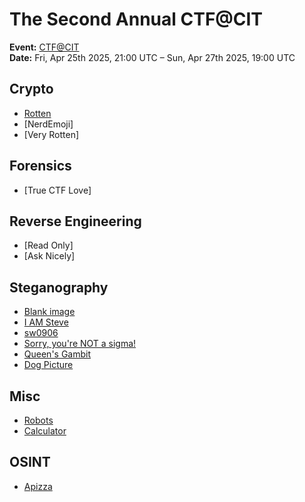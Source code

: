 # The Second Annual CTF@CIT
**Event:** [CTF@CIT](https://ctf.cyber-cit.club/)  
**Date:** Fri, Apr 25th 2025, 21:00 UTC – Sun, Apr 27th 2025, 19:00 UTC

## Crypto
- [Rotten](crypto/rotten.ipynb)
- [NerdEmoji]
- [Very Rotten]

## Forensics
- [True CTF Love]

## Reverse Engineering
- [Read Only]
- [Ask Nicely]

## Steganography
- [Blank image](Steganography/blank.ipynb)
- [I AM Steve](Steganography/steve.ipynb)
- [sw0906](Steganography/sw0906.ipynb)
- [Sorry, you're NOT a sigma!](Steganography/sorry.ipynb)
- [Queen's Gambit](Steganography/queen.ipynb)
- [Dog Picture](Steganography/dog.ipynb)
  
## Misc
- [Robots](mis/robots.ipynb)
- [Calculator](misc/calc.ipynb)

## OSINT
- [Apizza](osint/apizza.ipynb)
